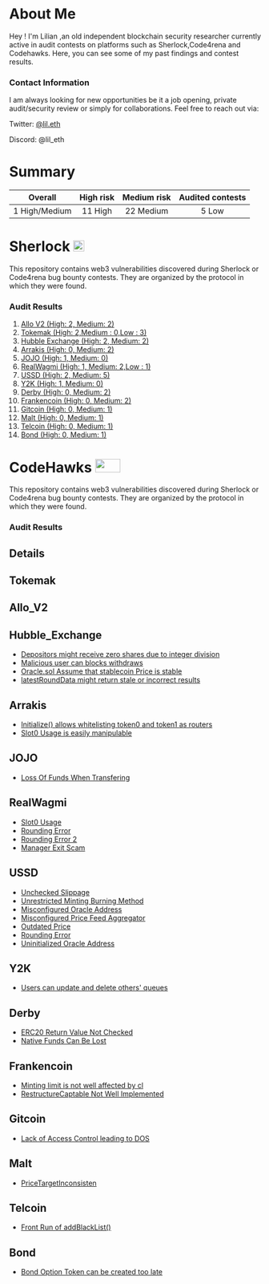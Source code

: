 # About Me

Hey ! I'm Lilian ,an old independent blockchain security researcher currently active in audit contests on platforms such as Sherlock,Code4rena and Codehawks. Here, you can see some of my past findings and contest results.

### Contact Information
I am always looking for new opportunities be it a job opening, private audit/security review or simply for collaborations. Feel free to reach out via:

Twitter: [@lil.eth]([https://twitter.com/nasri13611])

Discord: @lil_eth

# Summary

| Overall | High risk |  Medium risk | Audited contests |
|:--:|:--:|:--:|:--:|
| 1 High/Medium | 11 High | 22 Medium | 5 Low |  

# Sherlock  <img src="https://audits.sherlock.xyz/_next/static/media/sherlock_logo.dc2b3290.svg" width=22 height=22>

This repository contains web3 vulnerabilities discovered during Sherlock or Code4rena bug bounty contests. They are organized by the protocol in which they were found.

### Audit Results

1. [Allo V2 (High: 2, Medium: 2)](#Allo_V2)
2. [Tokemak (High: 2,Medium : 0,Low : 3)](#Tokemak)
3. [Hubble Exchange (High: 2, Medium: 2)](#Hubble_Exchange)
4. [Arrakis (High: 0, Medium: 2)](#Arrakis)
5. [JOJO (High: 1, Medium: 0)](#JOJO)
6. [RealWagmi (High: 1, Medium: 2,Low : 1)](#RealWagmi)
7. [USSD (High: 2, Medium: 5)](#USSD)
8. [Y2K (High: 1, Medium: 0)](#Y2K)
9. [Derby (High: 0, Medium: 2)](#Derby)
10. [Frankencoin (High: 0, Medium: 2)](#Frankencoin)
11. [Gitcoin (High: 0, Medium: 1)](#Gitcoin)
12. [Malt (High: 0, Medium: 1)](#Malt)
13. [Telcoin (High: 0, Medium: 1)](#Telcoin)
14. [Bond (High: 0, Medium: 1)](#Bond)


# CodeHawks <img src="https://res.cloudinary.com/droqoz7lg/image/upload/v1689080263/snhkgvtsidryjdtx0pce.png" width=50 height=27>

This repository contains web3 vulnerabilities discovered during Sherlock or Code4rena bug bounty contests. They are organized by the protocol in which they were found.

### Audit Results


## Details 

## Tokemak

## Allo_V2

## Hubble_Exchange
- [Depositors might receive zero shares due to integer division](<https://github.com/nasri136/Findings_Details/blob/main/H_HubbleExchange_ZeroShareReceptionMightHappen.md>)
- [Malicious user can blocks withdraws](<https://github.com/nasri136/Findings_Details/blob/main/H_HubbleExchange_WithdrawalBreakPoint.md>)
- [Oracle.sol Assume that stablecoin Price is stable](<https://github.com/nasri136/Findings_Details/blob/main/M_HubbleExchange_StablePriceAssumption.md>)
- [latestRoundData might return stale or incorrect results](<https://github.com/nasri136/Findings_Details/blob/main/M_HubbleExchange_StalePrice.md>) 




## Arrakis
- [Initialize() allows whitelisting token0 and token1 as routers](<https://github.com/nasri136/Findings_Details/blob/main/M_Arrakis_Token0_1_WhitelistIsIneffective.md>)
- [Slot0 Usage is easily manipulable](<https://github.com/nasri136/Findings_Details/blob/main/M_Arrakis_Slot0.md>)

## JOJO

- [Loss Of Funds When Transfering](<https://github.com/nasri136/Findings_Details/blob/main/H_JOJO_LossOfFundsWhenTransfering.md>)

## RealWagmi

- [Slot0 Usage](<https://github.com/nasri136/Findings_Details/blob/main/H_RealWagmi_Slot0Usage.md>)
- [Rounding Error](<https://github.com/nasri136/Findings_Details/blob/main/M_RealWagmi_RoundingError.md>)
- [Rounding Error 2](<https://github.com/nasri136/Findings_Details/blob/main/M_RealWagmi_RoundingError2.md>)
- [Manager Exit Scam](<https://github.com/nasri136/Findings_Details/blob/main/L_RealWagmi_ManagerExit.md>)

## USSD

- [Unchecked Slippage](<https://github.com/nasri136/Findings_Details/blob/main/H_USSD_UncheckedSlippage.md>)
- [Unrestricted Minting Burning Method](<https://github.com/nasri136/Findings_Details/blob/main/H_USSD_UnrestrictedMintingBurningMethod.md>)
- [Misconfigured Oracle Address](<https://github.com/nasri136/Findings_Details/blob/main/M_USSD_Misconfigured%20Oracle%20Address.md>)
- [Misconfigured Price Feed Aggregator](<https://github.com/nasri136/Findings_Details/blob/main/M_USSD_Misconfigured%20Price%20Feed%20Aggregator.md>)
- [Outdated Price](<https://github.com/nasri136/Findings_Details/blob/main/M_USSD_OutdatedPrice.md>)
- [Rounding Error](<https://github.com/nasri136/Findings_Details/blob/main/M_USSD_RoundingError.md>)
- [Uninitialized Oracle Address](<https://github.com/nasri136/Findings_Details/blob/main/M_USSD_Uninitialized%20Oracle%20Address.md>)

## Y2K

- [Users can update and delete others' queues](<https://github.com/nasri136/Findings_Details/blob/main/H_Y2K_Users%20can%20update%20and%20delete%20others%20queues.md>)

## Derby

- [ERC20 Return Value Not Checked](<https://github.com/nasri136/Findings_Details/blob/main/M_Derby_ERC20%20Return%20Value%20Not%20Checked.md>)
- [Native Funds Can Be Lost](<https://github.com/nasri136/Findings_Details/blob/main/M_Derby_Native%20Funds%20Can%20Be%20Lost.md>)

## Frankencoin

- [Minting limit is not well affected by cl](<https://github.com/nasri136/Findings_Details/blob/main/M_Frankencoin_Minting%20limit%20is%20not%20well%20affected%20by%20cl.md>)
- [RestructureCaptable Not Well Implemented](<https://github.com/nasri136/Findings_Details/blob/main/M_Frankencoin_RestructureCaptable%20Not%20Well%20Implemented>)

## Gitcoin

- [Lack of Access Control leading to DOS](<https://github.com/nasri136/Findings_Details/blob/main/M_Gitcoin_Lack%20of%20Access%20Control%20leading%20to%20DOS.md>)

## Malt

- [PriceTargetInconsisten](<https://github.com/nasri136/Findings_Details/blob/main/M_Malt_PriceTargetInconsisten.md>)

## Telcoin

- [Front Run of addBlackList()](<https://github.com/nasri136/Findings_Details/blob/main/M_Telcoin_Front%20Run%20of%20addBlackList().md>)

## Bond

- [Bond Option Token can be created too late](<https://github.com/nasri136/Findings_Details/blob/main/M_Bond_BondsCreatedTooLate.md>)
